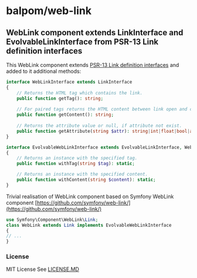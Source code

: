 # balpom/web-link
## WebLink component extends LinkInterface and EvolvableLinkInterface from PSR-13 Link definition interfaces

This WebLink component extends [PSR-13 Link definition interfaces](https://www.php-fig.org/psr/psr-13/) and added to it additional methods:
```php
interface WebLinkInterface extends LinkInterface
{
    // Returns the HTML tag which contains the link.
    public function getTag(): string;
    
    // For paired tags returns the HTML content between link open and close tags.
    public function getContent(): string;
    
    // Returns the attribute value or null, if attribute not exist.
    public function getAttribute(string $attr): string|int|float|bool|array|null;
}
```
```php
interface EvolvableWebLinkInterface extends EvolvableLinkInterface, WebLinkInterface
{
    // Returns an instance with the specified tag.
    public function withTag(string $tag): static;

    // Returns an instance with the specified content.
    public function withContent(string $content): static;
}
```

Trivial realisation of WebLink component based on Symfony WebLink component [https://github.com/symfony/web-link/](https://github.com/symfony/web-link/)
```php
use Symfony\Component\WebLink\Link;
class WebLink extends Link implements EvolvableWebLinkInterface
{
// ...
}
```

### License
MIT License See [LICENSE.MD](LICENSE.MD)
